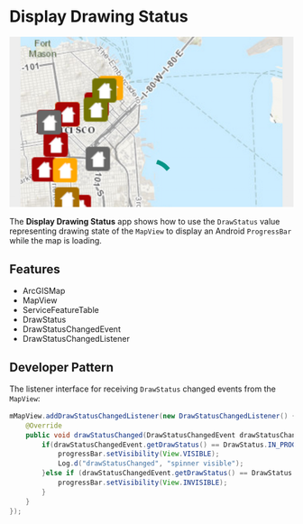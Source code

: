 # Display Drawing Status

![Display Drawing Status App](display-drawing-status.png)

The **Display Drawing Status** app shows how to use the `DrawStatus` value representing drawing state of the `MapView` to display an Android `ProgressBar` while the map is loading.

## Features
* ArcGISMap
* MapView
* ServiceFeatureTable
* DrawStatus
* DrawStatusChangedEvent
* DrawStatusChangedListener

## Developer Pattern
The listener interface for receiving `DrawStatus` changed events from the `MapView`:

```java
mMapView.addDrawStatusChangedListener(new DrawStatusChangedListener() {
    @Override
    public void drawStatusChanged(DrawStatusChangedEvent drawStatusChangedEvent) {
        if(drawStatusChangedEvent.getDrawStatus() == DrawStatus.IN_PROGRESS){
            progressBar.setVisibility(View.VISIBLE);
            Log.d("drawStatusChanged", "spinner visible");
        }else if (drawStatusChangedEvent.getDrawStatus() == DrawStatus.COMPLETED){
            progressBar.setVisibility(View.INVISIBLE);
        }
    }
});
```
